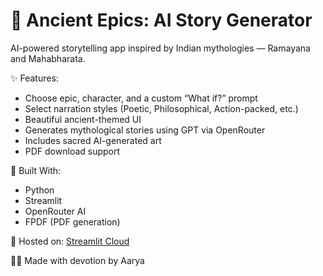 
# 🪷 Ancient Epics: AI Story Generator
 AI-powered storytelling app inspired by Indian mythologies — Ramayana and Mahabharata.

✨ Features:
- Choose epic, character, and a custom “What if?” prompt
- Select narration styles (Poetic, Philosophical, Action-packed, etc.)
- Beautiful ancient-themed UI
- Generates mythological stories using GPT via OpenRouter
- Includes sacred AI-generated art
- PDF download support

🔧 Built With:
- Python
- Streamlit
- OpenRouter AI
- FPDF (PDF generation)

🚀 Hosted on: [Streamlit Cloud](https://streamlit.io/cloud)

🧙‍♀️ Made with devotion by Aarya

